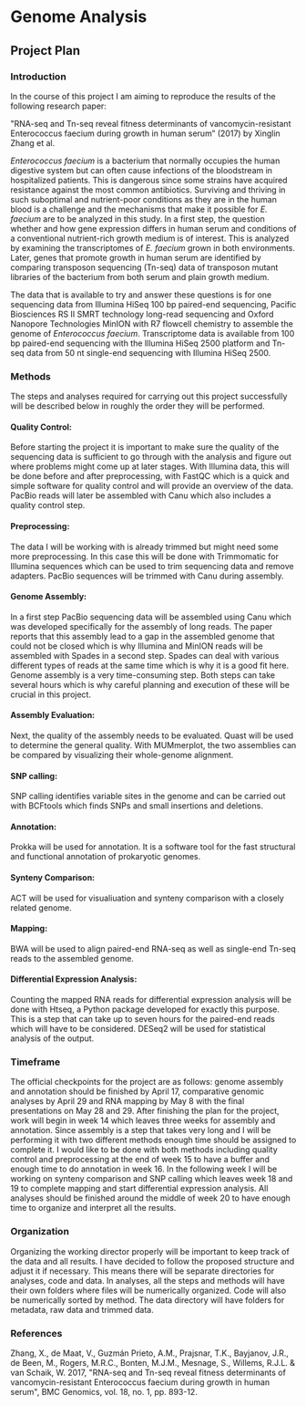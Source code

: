 # Genome Analysis
## Project Plan
### Introduction
In the course of this project I am aiming to reproduce the results of the following research paper: 

"RNA-seq and Tn-seq reveal fitness determinants of vancomycin-resistant Enterococcus faecium during growth in human serum” (2017) by Xinglin Zhang et al. 

*Enterococcus faecium* is a bacterium that normally occupies the human digestive system but can often cause infections of the bloodstream in hospitalized patients. This is dangerous since some strains have acquired resistance against the most common antibiotics. Surviving and thriving in such suboptimal and nutrient-poor conditions as they are in the human blood is a challenge and the mechanisms that make it possible for *E. faecium* are to be analyzed in this study. In a first step, the question whether and how gene expression differs in human serum and conditions of a conventional nutrient-rich growth medium is of interest. This is analyzed by examining the transcriptomes of *E. faecium* grown in both environments. Later, genes that promote growth in human serum are identified by comparing transposon sequencing (Tn-seq) data of transposon mutant libraries of the bacterium from both serum and plain growth medium. 

The data that is available to try and answer these questions is for one sequencing data from Illumina HiSeq 100 bp paired-end sequencing, Pacific Biosciences RS II SMRT technology long-read sequencing and Oxford Nanopore Technologies MinION with R7 flowcell chemistry to assemble the genome of *Enterococcus faecium*. Transcriptome data is available from 100 bp paired-end sequencing with the Illumina HiSeq 2500 platform and Tn-seq data from 50 nt single-end sequencing with Illumina HiSeq 2500. 

### Methods
The steps and analyses required for carrying out this project successfully will be described below in roughly the order they will be performed.

#### Quality Control:
Before starting the project it is important to make sure the quality of the sequencing data is sufficient to go through with the analysis and figure out where problems might come up at later stages. With Illumina data, this will be done before and after preprocessing, with FastQC which is a quick and simple software for quality control and will provide an overview of the data. PacBio reads will later be assembled with Canu which also includes a quality control step.

#### Preprocessing:
The data I will be working with is already trimmed but might need some more preprocessing. In this case this will be done with Trimmomatic for Illumina sequences which can be used to trim sequencing data and remove adapters. PacBio sequences will be trimmed with Canu during assembly. 

#### Genome Assembly:
In a first step PacBio sequencing data will be assembled using Canu which was developed specifically for the assembly of long reads. The paper reports that this assembly lead to a gap in the assembled genome that could not be closed which is why Illumina and MinION reads will be assembled with Spades in a second step. Spades can deal with various different types of reads at the same time which is why it is a good fit here. Genome assembly is a very time-consuming step. Both steps can take several hours which is why careful planning and execution of these will be crucial in this project. 

#### Assembly Evaluation:
Next, the quality of the assembly needs to be evaluated. Quast will be used to determine the general quality. With MUMmerplot, the two assemblies can be compared by visualizing their whole-genome alignment. 

#### SNP calling:
SNP calling identifies variable sites in the genome and can be carried out with BCFtools which finds SNPs and small insertions and deletions. 

#### Annotation:
Prokka will be used for annotation. It is a software tool for the fast structural and functional annotation of prokaryotic genomes.

#### Synteny Comparison:
ACT will be used for visualiuation and synteny comparison with a closely related genome. 

#### Mapping:
BWA will be used to align paired-end RNA-seq as well as single-end Tn-seq reads to the assembled genome. 

#### Differential Expression Analysis:
Counting the mapped RNA reads for differential expression analysis will be done with Htseq, a Python package developed for exactly this purpose. This is a step that can take up to seven hours for the paired-end reads which will have to be considered. DESeq2 will be used for statistical analysis of the output.

### Timeframe
The official checkpoints for the project are as follows: genome assembly and annotation should be finished by April 17, comparative genomic analyses by April 29 and RNA mapping by May 8 with the final presentations on May 28 and 29. After finishing the plan for the project, work will begin in week 14 which leaves three weeks for assembly and annotation. Since assembly is a step that takes very long and I will be performing it with two different methods enough time should be assigned to complete it. I would like to be done with both methods including quality control and preprocessing at the end of week 15 to have a buffer and enough time to do annotation in week 16. In the following week I will be working on synteny comparison and SNP calling which leaves week 18 and 19 to complete mapping and start differential expression analysis. All analyses should be finished around the middle of week 20 to have enough time to organize and interpret all the results. 

### Organization
Organizing the working director properly will be important to keep track of the data and all results. I have decided to follow the proposed structure and adjust it if necessary. This means there will be separate directories for analyses, code and data. In analyses, all the steps and methods will have their own folders where files will be numerically organized. Code will also be numerically sorted by method. The data directory will have folders for metadata, raw data and trimmed data. 

### References
Zhang, X., de Maat, V., Guzmán Prieto, A.M., Prajsnar, T.K., Bayjanov, J.R., de Been, M., Rogers, M.R.C., Bonten, M.J.M., Mesnage, S., Willems, R.J.L. & van Schaik, W. 2017, "RNA-seq and Tn-seq reveal fitness determinants of vancomycin-resistant Enterococcus faecium during growth in human serum", BMC Genomics, vol. 18, no. 1, pp. 893-12.


